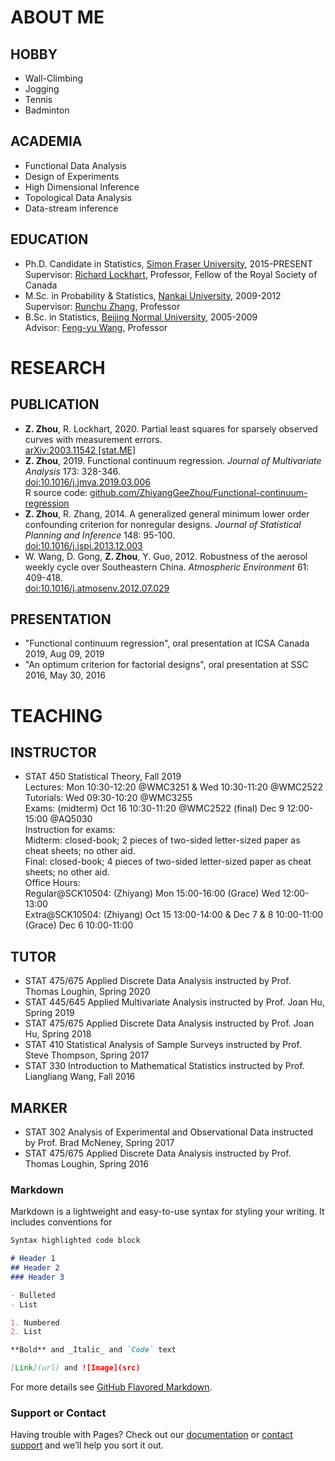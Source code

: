 # ABOUT ME

## HOBBY

- Wall-Climbing
- Jogging
- Tennis
- Badminton

## ACADEMIA

- Functional Data Analysis
- Design of Experiments
- High Dimensional Inference
- Topological Data Analysis
- Data-stream inference

## EDUCATION

- Ph.D. Candidate in Statistics, [Simon Fraser University](http://www.sfu.ca/), 2015-PRESENT  
Supervisor: [Richard Lockhart](http://people.stat.sfu.ca/~lockhart/), Professor, Fellow of the Royal Society of Canada
- M.Sc. in Probability & Statistics, [Nankai University](http://english.nankai.edu.cn/), 2009-2012  
Supervisor: [Runchu Zhang](http://222.30.48.141/~rczhang/), Professor
- B.Sc. in Statistics, [Beijing Normal University](http://english.bnu.edu.cn/), 2005-2009  
Advisor: [Feng-yu Wang](http://www.swansea.ac.uk/staff/science/maths/f.y.wang/), Professor

# RESEARCH

## PUBLICATION

- **Z. Zhou**, R. Lockhart, 2020. Partial least squares for sparsely observed curves with measurement errors.  
[arXiv:2003.11542 [stat.ME]](http://arxiv.org/abs/2003.11542)
- **Z. Zhou**, 2019. Functional continuum regression.
_Journal of Multivariate Analysis_ 173: 328-346.  
[doi:10.1016/j.jmva.2019.03.006](http://dx.doi.org/10.1016/j.jmva.2019.03.006)  
R source code:
[github.com/ZhiyangGeeZhou/Functional-continuum-regression](https://github.com/ZhiyangGeeZhou/Functional-continuum-regression)
- **Z. Zhou**, R. Zhang, 2014. A generalized general minimum lower order confounding criterion for nonregular designs.
_Journal of Statistical Planning and Inference_ 148: 95-100.  
[doi:10.1016/j.jspi.2013.12.003](http://dx.doi.org/10.1016/j.jspi.2013.12.003)
- W. Wang, D. Gong, **Z. Zhou**, Y. Guo, 2012. Robustness of the aerosol weekly cycle over Southeastern China.
_Atmospheric Environment_ 61: 409-418.  
[doi:10.1016/j.atmosenv.2012.07.029](http://dx.doi.org/10.1016/j.atmosenv.2012.07.029)

## PRESENTATION

- "Functional continuum regression", oral presentation at ICSA Canada 2019, Aug 09, 2019
- "An optimum criterion for factorial designs", oral presentation at SSC 2016, May 30, 2016 

# TEACHING

## INSTRUCTOR

- STAT 450 Statistical Theory, Fall 2019  
Lectures: Mon 10:30-12:20 @WMC3251 & Wed 10:30-11:20 @WMC2522  
Tutorials: Wed 09:30-10:20 @WMC3255  
Exams: (midterm) Oct 16 10:30-11:20 @WMC2522 (final) Dec 9 12:00-15:00 @AQ5030  
Instruction for exams:  
Midterm: closed-book; 2 pieces of two-sided letter-sized paper as cheat sheets; no other aid.  
Final: closed-book; 4 pieces of two-sided letter-sized paper as cheat sheets; no other aid.  
Office Hours:  
Regular@SCK10504: (Zhiyang) Mon 15:00-16:00 (Grace) Wed 12:00-13:00  
Extra@SCK10504: (Zhiyang) Oct 15 13:00-14:00 & Dec 7 & 8 10:00-11:00 (Grace) Dec 6 10:00-11:00

## TUTOR

- STAT 475/675 Applied Discrete Data Analysis instructed by Prof. Thomas Loughin, Spring 2020
- STAT 445/645 Applied Multivariate Analysis instructed by Prof. Joan Hu, Spring 2019
- STAT 475/675 Applied Discrete Data Analysis instructed by Prof. Joan Hu, Spring 2018
- STAT 410 Statistical Analysis of Sample Surveys instructed by Prof. Steve Thompson, Spring 2017
- STAT 330 Introduction to Mathematical Statistics instructed by Prof. Liangliang Wang, Fall 2016

## MARKER

- STAT 302 Analysis of Experimental and Observational Data instructed by Prof. Brad McNeney, Spring 2017
- STAT 475/675 Applied Discrete Data Analysis instructed by Prof. Thomas Loughin, Spring 2016

### Markdown

Markdown is a lightweight and easy-to-use syntax for styling your writing. It includes conventions for

```markdown
Syntax highlighted code block

# Header 1
## Header 2
### Header 3

- Bulleted
- List

1. Numbered
2. List

**Bold** and _Italic_ and `Code` text

[Link](url) and ![Image](src)
```

For more details see [GitHub Flavored Markdown](https://guides.github.com/features/mastering-markdown/).

### Support or Contact

Having trouble with Pages? Check out our [documentation](https://help.github.com/categories/github-pages-basics/) or [contact support](https://github.com/contact) and we’ll help you sort it out.

